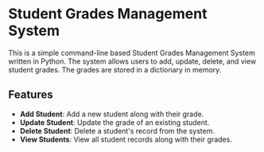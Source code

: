 # Student Grades Management System

This is a simple command-line based Student Grades Management System written in Python.
The system allows users to add, update, delete, and view student grades. The grades are stored in a dictionary in memory.

## Features

- **Add Student**: Add a new student along with their grade.
- **Update Student**: Update the grade of an existing student.
- **Delete Student**: Delete a student's record from the system.
- **View Students**: View all student records along with their grades.
